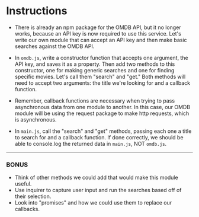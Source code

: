 # **Instructions**

* There is already an npm package for the OMDB API, but it no longer works, because an API key is now required to use this service. Let's write our own module that can accept an API key and then make basic searches against the OMDB API.

* In `omdb.js`, write a constructor function that accepts one argument, the API key, and saves it as a property. Then add two methods to this constructor, one for making generic searches and one for finding specific movies. Let's call them "search" and "get." Both methods will need to accept two arguments: the title we're looking for and a callback function.

* Remember, callback functions are necessary when trying to pass asynchronous data from one module to another. In this case, our OMDB module will be using the request package to make http requests, which is asynchronous.

* In `main.js`, call the "search" and "get" methods, passing each one a title to search for and a callback function. If done correctly, we should be able to console.log the returned data in `main.js`, NOT `omdb.js`.

---

### BONUS

  * Think of other methods we could add that would make this module useful.
  * Use inquirer to capture user input and run the searches based off of their selection.
  * Look into "promises" and how we could use them to replace our callbacks.